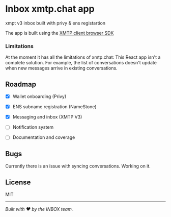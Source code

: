# Inbox xmtp.chat app

xmpt v3 inbox built with privy & ens registartion

The app is built using the [XMTP client browser SDK](https://github.com/xmtp/xmtp-js/tree/main/sdks/browser-sdk)



### Limitations

At the moment it has all the limitations of xmtp.chat: This React app isn't a complete solution. For example, the list of conversations doesn't update when new messages arrive in existing conversations.


## Roadmap
- [x] Wallet onboarding (Privy)
- [x] ENS subname registration (NameStone)
- [x] Messaging and inbox (XMTP V3)
- [ ] Notification system
- [ ] Documentation and coverage


## Bugs

Currently there is an issue with syncing conversations. Working on it.

## License
MIT

-----

*Built with ❤️ by the INBOX team.*